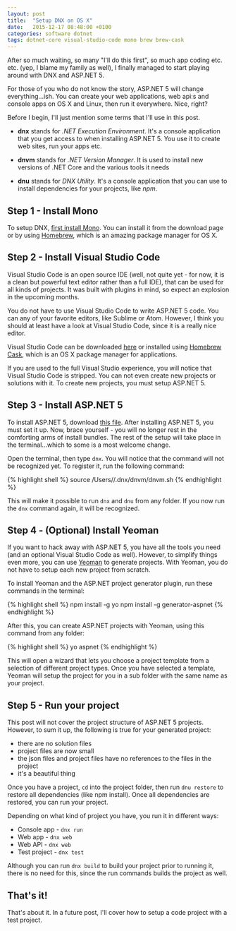 ```yaml
---
layout: post
title:  "Setup DNX on OS X"
date:   2015-12-17 08:48:00 +0100
categories: software dotnet
tags: dotnet-core visual-studio-code mono brew brew-cask
---
```


After so much waiting, so many "I'll do this first", so much app coding etc. etc.
(yep, I blame my family as well), I finally managed to start playing around with
DNX and ASP.NET 5.

For those of you who do not know the story, ASP.NET 5 will change everything...ish.
You can create your web applications, web api:s and console apps on OS X and Linux,
then run it everywhere. Nice, right?

Before I begin, I'll just mention some terms that I'll use in this post.

* **dnx** stands for *.NET Execution Environment*. It's a console application that
you get access to when installing ASP.NET 5. You use it to create web sites, run
your apps etc.

* **dnvm** stands for *.NET Version Manager*. It is used to install new versions of
.NET Core and the various tools it needs

* **dnu** stands for *DNX Utility*. It's a console application that you can use to
install dependencies for your projects, like *npm*.



## Step 1 - Install Mono

To setup DNX, [first install Mono](http://www.mono-project.com/download). You can
install it from the download page or by using [Homebrew](http://brew.sh/), which
is an amazing package manager for OS X.



## Step 2 - Install Visual Studio Code

Visual Studio Code is an open source IDE (well, not quite yet - for now, it is a
clean but powerful text editor rather than a full IDE), that can be used for all
kinds of projects. It was built with plugins in mind, so expect an explosion in
the upcoming months.

You do not have to use Visual Studio Code to write ASP.NET 5 code. You can any of
your favorite editors, like Sublime or Atom. However, I think you should at least
have a look at Visual Studio Code, since it is a really nice editor.

Visual Studio Code can be downloaded [here](https://go.microsoft.com/fwlink/?LinkID=534106)
or installed using [Homebrew Cask](https://caskroom.github.io/), which is an OS X
package manager for applications. 

If you are used to the full Visual Studio experience, you will notice that Visual
Studio Code is stripped. You can not even create new projects or solutions with it.
To create new projects, you must setup ASP.NET 5.



## Step 3 - Install ASP.NET 5

To install ASP.NET 5, download [this file](https://go.microsoft.com/fwlink/?LinkId=703940).
After installing ASP.NET 5, you must set it up. Now, brace yourself - you will no
longer rest in the comforting arms of install bundles. The rest of the setup will
take place in the terminal...which to some is a most welcome change.

Open the terminal, then type `dnx`. You will notice that the command will not be
recognized yet. To register it, run the following command:

{% highlight shell %}
source /Users/<your user name>/.dnx/dnvm/dnvm.sh
{% endhighlight %}

This will make it possible to run `dnx` and `dnu` from any folder. If you now run
the `dnx` command again, it will be recognized.



## Step 4 - (Optional) Install Yeoman

If you want to hack away with ASP.NET 5, you have all the tools you need (and an
optional Visual Studio Code as well). However, to simplify things even more, you
can use [Yeoman](http://yeoman.io) to generate projects. With Yeoman, you do not
have to setup each new project from scratch.

To install Yeoman and the ASP.NET project generator plugin, run these commands in
the terminal:

{% highlight shell %}
npm install -g yo
npm install -g generator-aspnet
{% endhighlight %}

After this, you can create ASP.NET projects with Yeoman, using this command from
any folder:

{% highlight shell %}
yo aspnet
{% endhighlight %}


This will open a wizard that lets you choose a project template from a selection
of different project types. Once you have selected a template, Yeoman will setup
the project for you in a sub folder with the same name as your project.



## Step 5 - Run your project

This post will not cover the project structure of ASP.NET 5 projects. However, to
sum it up, the following is true for your generated project:

* there are no solution files
* project files are now small
* the json files and project files have no references to the files in the project
* it's a beautiful thing

Once you have a project, `cd` into the project folder, then run `dnu restore` to
restore all dependencies (like npm install). Once all dependencies are restored,
you can run your project.

Depending on what kind of project you have, you run it in different ways:

* Console app - `dnx run`
* Web app - `dnx web`
* Web API - `dnx web`
* Test project - `dnx test`

Although you can run `dnx build` to build your project prior to running it, there
is no need for this, since the run commands builds the project as well.



## That's it!

That's about it. In a future post, I'll cover how to setup a code project with a
test project.